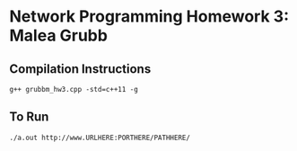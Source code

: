 # Network Programming Homework 3: Malea Grubb

## Compilation Instructions

    g++ grubbm_hw3.cpp -std=c++11 -g

## To Run

    ./a.out http://www.URLHERE:PORTHERE/PATHHERE/


